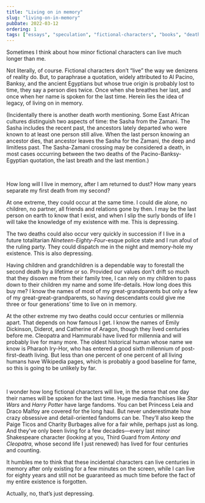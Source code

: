 ```yaml
---
title: "Living on in memory"
slug: "living-on-in-memory"
pubDate: 2022-03-12
ordering: 1
tags: ["essays", "speculation", "fictional-characters", "books", "death", "memory", "history", "banksy"]
---
```


<span class="small-caps">Sometimes I think about</span> how minor fictional characters can live much longer than me.

Not literally, of course. Fictional characters don’t “live” the way we denizens of reality do. But, to paraphrase a quotation, widely attributed to Al Pacino, Banksy, and the ancient Egyptians but whose true origin is probably lost to time, they say a person dies twice. Once when she breathes her last, and once when her name is spoken for the last time. Herein lies the idea of legacy, of living on in memory.

(Incidentally there is another death worth mentioning. Some East African cultures distinguish two aspects of time: the Sasha from the Zamani. The Sasha includes the recent past, the ancestors lately departed who were known to at least one person still alive. When the last person knowing an ancestor dies, that ancestor leaves the Sasha for the Zamani, the deep and limitless past. The Sasha-Zamani crossing may be considered a death, in most cases occurring between the two deaths of the Pacino-Banksy-Egyptian quotation, the last breath and the last mention.)

<br />

How long will I live in memory, after I am returned to dust? How many years separate my first death from my second?

At one extreme, they could occur at the same time. I could die alone, no children, no partner, all friends and relations gone by then. I may be the last person on earth to know that I exist, and when I slip the surly bonds of life I will take the knowledge of my existence with me. This is depressing.

The two deaths could also occur very quickly in succession if I live in a future totalitarian _Nineteen-Eighty-Four_-esque police state and I run afoul of the ruling party. They could dispatch me in the night and memory-hole my existence. This is also depressing.

Having children and grandchildren is a dependable way to forestall the second death by a lifetime or so. Provided our values don’t drift so much that they disown me from their family tree, I can rely on my children to pass down to their children my name and some life-details. How long does this buy me? I know the names of most of my great-grandparents but only a few of my great-great-grandparents, so having descendants could give me three or four generations’ time to live on in memory.

At the other extreme my two deaths could occur centuries or millennia apart. That depends on how famous I get. I know the names of Emily Dickinson, Diderot, and Catherine of Aragon, though they lived centuries before me. Cleopatra and Hammurabi have lived for millennia and will probably live for many more. The oldest historical human whose name we know is Pharaoh Iry-Hor, who has entered a good sixth millennium of post-first-death living. But less than one percent of one percent of all living humans have Wikipedia pages, which is probably a good baseline for fame, so this is going to be unlikely by far.

<br />

I wonder how long fictional characters will live, in the sense that one day their names will be spoken for the last time. Huge media franchises like _Star Wars_ and _Harry Potter_ have large fandoms. You can bet Princess Leia and Draco Malfoy are covered for the long haul. But never underestimate how crazy obsessive and detail-oriented fandoms can be. They’ll also keep the Paige Ticos and Charity Burbages alive for a fair while, perhaps just as long. And they’ve only been living for a few decades—every last minor Shakespeare character (looking at you, Third Guard from _Antony and Cleopatra_, whose second life I just renewed) has lived for four centuries and counting.

It humbles me to think that these incidental characters can live centuries in memory after only existing for a few minutes on the screen, while I can live for eighty years and still not be guaranteed as much time before the fact of my entire existence is forgotten.

Actually, no, that’s just depressing.